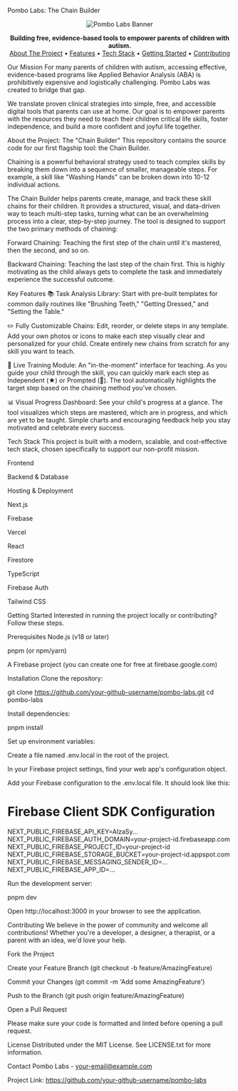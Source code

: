 Pombo Labs: The Chain Builder
<p align="center">
<img src="https://placehold.co/600x300/e2e8f0/4a5568?text=Pombo+Labs&font=raleway" alt="Pombo Labs Banner">
</p>

<p align="center">
<strong>Building free, evidence-based tools to empower parents of children with autism.</strong>
<br />
<a href="#about-the-project">About The Project</a> •
<a href="#key-features">Features</a> •
<a href="#tech-stack">Tech Stack</a> •
<a href="#getting-started">Getting Started</a> •
<a href="#contributing">Contributing</a>
</p>

Our Mission
For many parents of children with autism, accessing effective, evidence-based programs like Applied Behavior Analysis (ABA) is prohibitively expensive and logistically challenging. Pombo Labs was created to bridge that gap.

We translate proven clinical strategies into simple, free, and accessible digital tools that parents can use at home. Our goal is to empower parents with the resources they need to teach their children critical life skills, foster independence, and build a more confident and joyful life together.

About the Project: The "Chain Builder"
This repository contains the source code for our first flagship tool: the Chain Builder.

Chaining is a powerful behavioral strategy used to teach complex skills by breaking them down into a sequence of smaller, manageable steps. For example, a skill like "Washing Hands" can be broken down into 10-12 individual actions.

The Chain Builder helps parents create, manage, and track these skill chains for their children. It provides a structured, visual, and data-driven way to teach multi-step tasks, turning what can be an overwhelming process into a clear, step-by-step journey. The tool is designed to support the two primary methods of chaining:

Forward Chaining: Teaching the first step of the chain until it's mastered, then the second, and so on.

Backward Chaining: Teaching the last step of the chain first. This is highly motivating as the child always gets to complete the task and immediately experience the successful outcome.

Key Features
📚 Task Analysis Library: Start with pre-built templates for common daily routines like "Brushing Teeth," "Getting Dressed," and "Setting the Table."

✏️ Fully Customizable Chains: Edit, reorder, or delete steps in any template. Add your own photos or icons to make each step visually clear and personalized for your child. Create entirely new chains from scratch for any skill you want to teach.

🚀 Live Training Module: An "in-the-moment" interface for teaching. As you guide your child through the skill, you can quickly mark each step as Independent (★) or Prompted (🤝). The tool automatically highlights the target step based on the chaining method you've chosen.

📊 Visual Progress Dashboard: See your child's progress at a glance. The tool visualizes which steps are mastered, which are in progress, and which are yet to be taught. Simple charts and encouraging feedback help you stay motivated and celebrate every success.

Tech Stack
This project is built with a modern, scalable, and cost-effective tech stack, chosen specifically to support our non-profit mission.

Frontend

Backend & Database

Hosting & Deployment

Next.js

Firebase

Vercel

React

Firestore



TypeScript

Firebase Auth



Tailwind CSS





Getting Started
Interested in running the project locally or contributing? Follow these steps.

Prerequisites
Node.js (v18 or later)

pnpm (or npm/yarn)

A Firebase project (you can create one for free at firebase.google.com)

Installation
Clone the repository:

git clone https://github.com/your-github-username/pombo-labs.git
cd pombo-labs

Install dependencies:

pnpm install

Set up environment variables:

Create a file named .env.local in the root of the project.

In your Firebase project settings, find your web app's configuration object.

Add your Firebase configuration to the .env.local file. It should look like this:

# Firebase Client SDK Configuration
NEXT_PUBLIC_FIREBASE_API_KEY=AIzaSy...
NEXT_PUBLIC_FIREBASE_AUTH_DOMAIN=your-project-id.firebaseapp.com
NEXT_PUBLIC_FIREBASE_PROJECT_ID=your-project-id
NEXT_PUBLIC_FIREBASE_STORAGE_BUCKET=your-project-id.appspot.com
NEXT_PUBLIC_FIREBASE_MESSAGING_SENDER_ID=...
NEXT_PUBLIC_FIREBASE_APP_ID=...

Run the development server:

pnpm dev

Open http://localhost:3000 in your browser to see the application.

Contributing
We believe in the power of community and welcome all contributions! Whether you're a developer, a designer, a therapist, or a parent with an idea, we'd love your help.

Fork the Project

Create your Feature Branch (git checkout -b feature/AmazingFeature)

Commit your Changes (git commit -m 'Add some AmazingFeature')

Push to the Branch (git push origin feature/AmazingFeature)

Open a Pull Request

Please make sure your code is formatted and linted before opening a pull request.

License
Distributed under the MIT License. See LICENSE.txt for more information.

Contact
Pombo Labs - your-email@example.com

Project Link: https://github.com/your-github-username/pombo-labs
